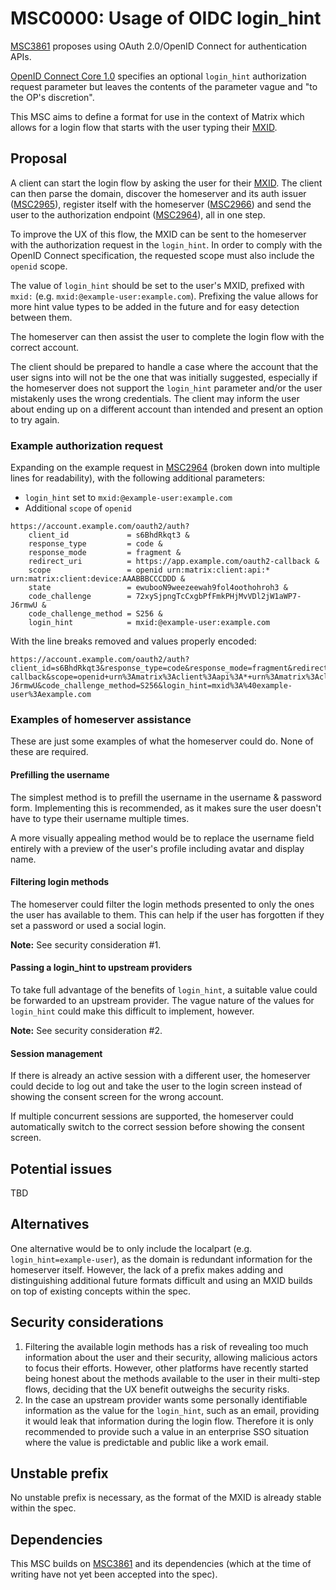 # MSC0000: Usage of OIDC login_hint

[MSC3861] proposes using OAuth 2.0/OpenID Connect for authentication APIs.

[OpenID Connect Core 1.0] specifies an optional `login_hint`
authorization request parameter but leaves the contents of the parameter vague and "to the OP's discretion".

This MSC aims to define a format for use in the context of Matrix which allows for a login flow that starts with the
user typing their [MXID].


## Proposal

A client can start the login flow by asking the user for their [MXID].
The client can then parse the domain, discover the homeserver and its auth issuer ([MSC2965]),
register itself with the homeserver ([MSC2966])
and send the user to the authorization endpoint ([MSC2964]), all in one step.

To improve the UX of this flow, the MXID can be sent to the homeserver with the authorization request in the `login_hint`.
In order to comply with the OpenID Connect specification, the requested scope must also include the `openid` scope.

The value of `login_hint` should be set to the user's MXID, prefixed with `mxid:` (e.g. `mxid:@example-user:example.com`).
Prefixing the value allows for more hint value types to be added in the future and for easy detection between them.

The homeserver can then assist the user to complete the login flow with the correct account.

The client should be prepared to handle a case where the account that the user signs into will not be the one that was
initially suggested, especially if the homeserver does not support the `login_hint` parameter and/or
the user mistakenly uses the wrong credentials.
The client may inform the user about ending up on a different account than intended and present an option to try again.

### Example authorization request

Expanding on the example request in [MSC2964] (broken down into multiple lines for readability),
with the following additional parameters:

- `login_hint` set to `mxid:@example-user:example.com`
- Additional `scope` of `openid`

```
https://account.example.com/oauth2/auth?
    client_id             = s6BhdRkqt3 &
    response_type         = code &
    response_mode         = fragment &
    redirect_uri          = https://app.example.com/oauth2-callback &
    scope                 = openid urn:matrix:client:api:* urn:matrix:client:device:AAABBBCCCDDD &
    state                 = ewubooN9weezeewah9fol4oothohroh3 &
    code_challenge        = 72xySjpngTcCxgbPfFmkPHjMvVDl2jW1aWP7-J6rmwU &
    code_challenge_method = S256 &
    login_hint            = mxid:@example-user:example.com
```

With the line breaks removed and values properly encoded:
```
https://account.example.com/oauth2/auth?client_id=s6BhdRkqt3&response_type=code&response_mode=fragment&redirect_uri=https%3A%2F%2Fapp.example.com%2Foauth2-callback&scope=openid+urn%3Amatrix%3Aclient%3Aapi%3A*+urn%3Amatrix%3Aclient%3Adevice%3AAAABBBCCCDDD&state=ewubooN9weezeewah9fol4oothohroh3&code_challenge=72xySjpngTcCxgbPfFmkPHjMvVDl2jW1aWP7-J6rmwU&code_challenge_method=S256&login_hint=mxid%3A%40example-user%3Aexample.com
```

### Examples of homeserver assistance

These are just some examples of what the homeserver could do. None of these are required.

#### Prefilling the username

The simplest method is to prefill the username in the username & password form.
Implementing this is recommended, as it makes sure the user doesn't have to type their username multiple times.

A more visually appealing method would be to replace the username field entirely with a preview of the user's profile
including avatar and display name.

#### Filtering login methods

The homeserver could filter the login methods presented to only the ones the user has available to them.
This can help if the user has forgotten if they set a password or used a social login.

**Note:** See security consideration #1.

#### Passing a login_hint to upstream providers

To take full advantage of the benefits of `login_hint`, a suitable value could be forwarded to an upstream provider.
The vague nature of the values for `login_hint` could make this difficult to implement, however.

**Note:** See security consideration #2.

#### Session management

If there is already an active session with a different user, the homeserver could decide to log out and take the user to
the login screen instead of showing the consent screen for the wrong account.

If multiple concurrent sessions are supported,
the homeserver could automatically switch to the correct session before showing the consent screen.

## Potential issues

TBD


## Alternatives

One alternative would be to only include the localpart (e.g. `login_hint=example-user`),
as the domain is redundant information for the homeserver itself.
However, the lack of a prefix makes adding and distinguishing additional future formats difficult
and using an MXID builds on top of existing concepts within the spec.


## Security considerations

1. Filtering the available login methods has a risk of revealing too much information about the user and their security,
allowing malicious actors to focus their efforts.
However, other platforms have recently started being honest about the methods available to the user in their multi-step
flows, deciding that the UX benefit outweighs the security risks.
2. In the case an upstream provider wants some personally identifiable information as the value for the `login_hint`,
such as an email, providing it would leak that information during the login flow.
Therefore it is only recommended to provide such a value in an enterprise SSO situation where the value is predictable
and public like a work email.


## Unstable prefix

No unstable prefix is necessary, as the format of the MXID is already stable within the spec.

## Dependencies

This MSC builds on [MSC3861] and its dependencies (which at the time of writing have not yet been accepted
into the spec).

[MSC3861]: https://github.com/matrix-org/matrix-spec-proposals/pull/3861
[OpenID Connect Core 1.0]: https://openid.net/specs/openid-connect-core-1_0.html
[MXID]: https://spec.matrix.org/v1.11/appendices/#user-identifiers
[MSC2965]: https://github.com/matrix-org/matrix-spec-proposals/pull/2965
[MSC2966]: https://github.com/matrix-org/matrix-spec-proposals/pull/2966
[MSC2964]: https://github.com/matrix-org/matrix-spec-proposals/pull/2964
